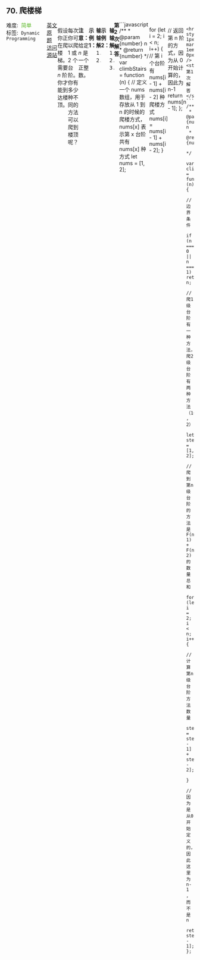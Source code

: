 <div style="font-size: 20px; margin-bottom: 15px; font-weight: bold;">70. 爬楼梯</div>
<div style="display: flex; font-size: 14px; justify-content: space-between;"><div><span style="margin-right: 30px;">难度:&nbsp;&nbsp;<label style="color: rgb(90, 183, 38);">简单</label></span><span style="margin-right: 30px;">标签:&nbsp;&nbsp;<code>Dynamic Programming</code></span></div><div><span style="margin-right: 15px;"><a href="https://leetcode.com/problems/climbing-stairs/">英文原题</a></span><span><a href="https://leetcode-cn.com/problems/climbing-stairs/">访问源站</a></span></div>
<hr style="height: 1px; margin: 1em 0px;" />
<p>假设你正在爬楼梯。需要 <em>n</em>&nbsp;阶你才能到达楼顶。</p>

<p>每次你可以爬 1 或 2 个台阶。你有多少种不同的方法可以爬到楼顶呢？</p>

<p><strong>注意：</strong>给定 <em>n</em> 是一个正整数。</p>

<p><strong>示例 1：</strong></p>

<pre><strong>输入：</strong> 2
<strong>输出：</strong> 2
<strong>解释：</strong> 有两种方法可以爬到楼顶。
1.  1 阶 + 1 阶
2.  2 阶</pre>

<p><strong>示例 2：</strong></p>

<pre><strong>输入：</strong> 3
<strong>输出：</strong> 3
<strong>解释：</strong> 有三种方法可以爬到楼顶。
1.  1 阶 + 1 阶 + 1 阶
2.  1 阶 + 2 阶
3.  2 阶 + 1 阶
</pre>

<hr style="height: 1px; margin: 1em 0px;" />
<strong>第2次解答</strong>
```javascript
/**
 * @param {number} n
 * @return {number}
 */
var climbStairs = function (n) {
  // 定义一个 nums 数组，用于存放从 1 到 n 的时候的爬楼方式，nums[x] 表示第 x 台阶共有 nums[x] 种方式
  let nums = [1, 2];

  for (let i = 2; i < n; i++) {
    // 第 i 个台阶有 nums[i - 1] + nums[i - 2] 种爬楼方式
    nums[i] = nums[i - 1] + nums[i - 2];
  }

  // 返回第 n 阶的方式，因为从 0 开始计算的，因此为 n-1
  return nums[n - 1];
};
```
<hr style="height: 1px; margin: 1em 0px;" />
<strong>第1次解答</strong>
```javascript
/**
 * @param {number} n
 * @return {number}
 */

var climbStairs = function (n) {
  // 边界条件
  if (n === 0 || n === 1) return n;
  // 爬1级台阶有一种方法，爬2级台阶有两种方法（1+1 , 2）
  let steps = [1, 2];
  // 爬到第n级台阶的方法是F(n-1) + F(n-2) 的数量总和
  for (let i = 2; i < n; i++) {
    // 计算第n级台阶方法数量
    steps[i] = steps[i - 1] + steps[i - 2];
  }
  // 因为是从0开始定义的，因此这里为 n-1 ，而不是 n
  return steps[n - 1];
};
```